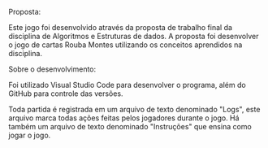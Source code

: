 Proposta:

Este jogo foi desenvolvido através da proposta de trabalho final da disciplina de Algoritmos e Estruturas de dados.
A proposta foi desenvolver o jogo de cartas Rouba Montes utilizando os conceitos aprendidos na disciplina.

Sobre o desenvolvimento:

Foi utilizado Visual Studio Code para desenvolver o programa, além do GitHub para controle das versões.

Toda partida é registrada em um arquivo de texto denominado "Logs", este arquivo marca todas ações feitas
pelos jogadores durante o jogo. Há também um arquivo de texto denominado "Instruções" que ensina como jogar o jogo.
